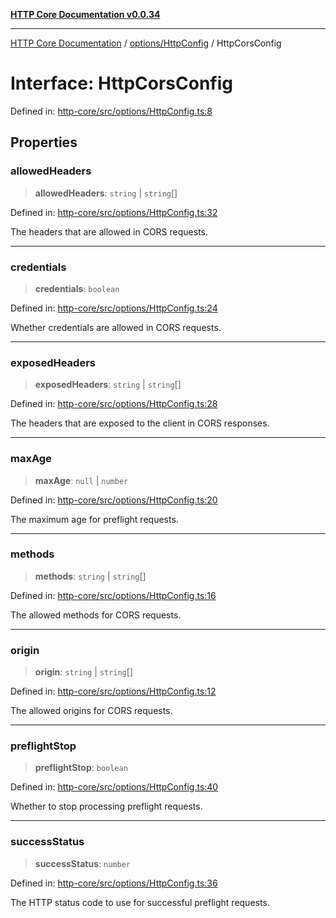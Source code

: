 [**HTTP Core Documentation v0.0.34**](../../../README.md)

***

[HTTP Core Documentation](../../../modules.md) / [options/HttpConfig](../README.md) / HttpCorsConfig

# Interface: HttpCorsConfig

Defined in: [http-core/src/options/HttpConfig.ts:8](https://github.com/stonemjs/http-core/blob/31e23030575a56f9e3df3cf0d1fec6cbcbb56275/src/options/HttpConfig.ts#L8)

## Properties

### allowedHeaders

> **allowedHeaders**: `string` \| `string`[]

Defined in: [http-core/src/options/HttpConfig.ts:32](https://github.com/stonemjs/http-core/blob/31e23030575a56f9e3df3cf0d1fec6cbcbb56275/src/options/HttpConfig.ts#L32)

The headers that are allowed in CORS requests.

***

### credentials

> **credentials**: `boolean`

Defined in: [http-core/src/options/HttpConfig.ts:24](https://github.com/stonemjs/http-core/blob/31e23030575a56f9e3df3cf0d1fec6cbcbb56275/src/options/HttpConfig.ts#L24)

Whether credentials are allowed in CORS requests.

***

### exposedHeaders

> **exposedHeaders**: `string` \| `string`[]

Defined in: [http-core/src/options/HttpConfig.ts:28](https://github.com/stonemjs/http-core/blob/31e23030575a56f9e3df3cf0d1fec6cbcbb56275/src/options/HttpConfig.ts#L28)

The headers that are exposed to the client in CORS responses.

***

### maxAge

> **maxAge**: `null` \| `number`

Defined in: [http-core/src/options/HttpConfig.ts:20](https://github.com/stonemjs/http-core/blob/31e23030575a56f9e3df3cf0d1fec6cbcbb56275/src/options/HttpConfig.ts#L20)

The maximum age for preflight requests.

***

### methods

> **methods**: `string` \| `string`[]

Defined in: [http-core/src/options/HttpConfig.ts:16](https://github.com/stonemjs/http-core/blob/31e23030575a56f9e3df3cf0d1fec6cbcbb56275/src/options/HttpConfig.ts#L16)

The allowed methods for CORS requests.

***

### origin

> **origin**: `string` \| `string`[]

Defined in: [http-core/src/options/HttpConfig.ts:12](https://github.com/stonemjs/http-core/blob/31e23030575a56f9e3df3cf0d1fec6cbcbb56275/src/options/HttpConfig.ts#L12)

The allowed origins for CORS requests.

***

### preflightStop

> **preflightStop**: `boolean`

Defined in: [http-core/src/options/HttpConfig.ts:40](https://github.com/stonemjs/http-core/blob/31e23030575a56f9e3df3cf0d1fec6cbcbb56275/src/options/HttpConfig.ts#L40)

Whether to stop processing preflight requests.

***

### successStatus

> **successStatus**: `number`

Defined in: [http-core/src/options/HttpConfig.ts:36](https://github.com/stonemjs/http-core/blob/31e23030575a56f9e3df3cf0d1fec6cbcbb56275/src/options/HttpConfig.ts#L36)

The HTTP status code to use for successful preflight requests.
